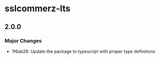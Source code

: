 # sslcommerz-lts

## 2.0.0

### Major Changes

- 1f6ab26: Update the package to typescript with proper type definitions
